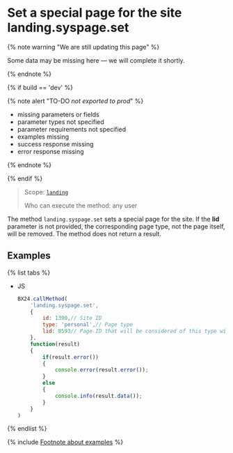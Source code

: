 # Set a special page for the site landing.syspage.set

{% note warning "We are still updating this page" %}

Some data may be missing here — we will complete it shortly.

{% endnote %}

{% if build == 'dev' %}

{% note alert "TO-DO _not exported to prod_" %}

- missing parameters or fields
- parameter types not specified
- parameter requirements not specified
- examples missing
- success response missing
- error response missing

{% endnote %}

{% endif %}

> Scope: [`landing`](../../../scopes/permissions.md)
>
> Who can execute the method: any user

The method `landing.syspage.set` sets a special page for the site. If the **lid** parameter is not provided, the corresponding page type, not the page itself, will be removed. The method does not return a result.

## Examples

{% list tabs %}

- JS

    ```js
    BX24.callMethod(
        'landing.syspage.set',
        {
            id: 1390,// Site ID
            type: 'personal',// Page type
            lid: 8593// Page ID that will be considered of this type within the site
        },
        function(result)
        {
            if(result.error())
            {
                console.error(result.error());
            }
            else
            {
                console.info(result.data());
            }
        }
    )
    ```

{% endlist %}

{% include [Footnote about examples](../../../../_includes/examples.md) %}